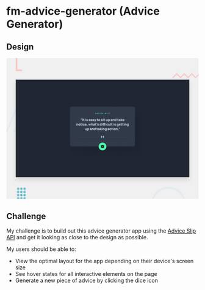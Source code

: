 # fm-advice-generator (Advice Generator)

## Design

![Design Preview](./design/desktop-preview.jpg)

## Challenge

My challenge is to build out this advice generator app using the [Advice Slip API](https://api.adviceslip.com) and get it looking as close to the design as possible.

My users should be able to:

- View the optimal layout for the app depending on their device's screen size
- See hover states for all interactive elements on the page
- Generate a new piece of advice by clicking the dice icon